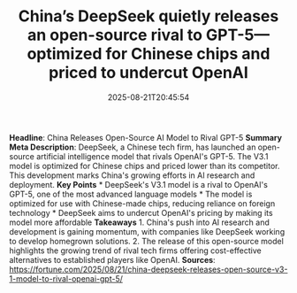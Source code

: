 ﻿---
title: "China’s DeepSeek quietly releases an open-source rival to GPT-5—optimized for Chinese chips and priced to undercut OpenAI"
date: "2025-08-21T20:45:54"
category: "Markets"
summary: ""
slug: "chinas deepseek quietly releases an opensource rival to gpt5"
source_urls:
  - "https://fortune.com/2025/08/21/china-deepseek-releases-open-source-v3-1-model-to-rival-openai-gpt-5/"
seo:
  title: "China’s DeepSeek quietly releases an open-source rival to GPT-5—optimized for Chinese chips and priced to undercut OpenAI | Hash n Hedge"
  description: ""
  keywords: ["news", "markets", "brief"]
---
**Headline**: China Releases Open-Source AI Model to Rival GPT-5  **Summary Meta Description**: DeepSeek, a Chinese tech firm, has launched an open-source artificial intelligence model that rivals OpenAI's GPT-5. The V3.1 model is optimized for Chinese chips and priced lower than its competitor. This development marks China's growing efforts in AI research and deployment.  **Key Points**  * DeepSeek's V3.1 model is a rival to OpenAI's GPT-5, one of the most advanced language models * The model is optimized for use with Chinese-made chips, reducing reliance on foreign technology * DeepSeek aims to undercut OpenAI's pricing by making its model more affordable  **Takeaways**  1. China's push into AI research and development is gaining momentum, with companies like DeepSeek working to develop homegrown solutions. 2. The release of this open-source model highlights the growing trend of rival tech firms offering cost-effective alternatives to established players like OpenAI.  **Sources**:  https://fortune.com/2025/08/21/china-deepseek-releases-open-source-v3-1-model-to-rival-openai-gpt-5/ 
